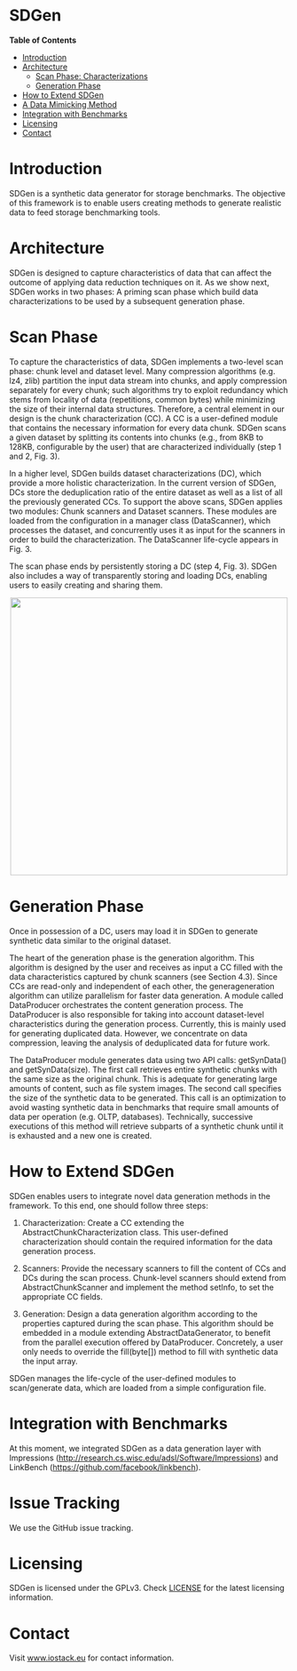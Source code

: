 SDGen
=====

**Table of Contents**

- [Introduction](#introduction)
- [Architecture](#architecture)
  - [Scan Phase: Characterizations](#scan-phase) 
  - [Generation Phase](#generation-phase)
- [How to Extend SDGen](#how-to-extend-sdgen)
- [A Data Mimicking Method](#a-data-mimicking-method)
- [Integration with Benchmarks](#integration-with-benchmarks)
- [Licensing](#licensing)
- [Contact](#contact)


# Introduction
SDGen is a synthetic data generator for storage benchmarks. The objective
of this framework is to enable users creating methods to generate realistic
data to feed storage benchmarking tools.

# Architecture
SDGen is designed to capture characteristics of data that can affect the outcome of applying data reduction techniques
on it. As we show next, SDGen works in two phases: A priming scan phase which build data characterizations
to be used by a subsequent generation phase.

# Scan Phase
To capture the characteristics of data, SDGen implements
a two-level scan phase: chunk level and dataset level.
Many compression algorithms (e.g. lz4, zlib) partition
the input data stream into chunks, and apply compression
separately for every chunk; such algorithms
try to exploit redundancy which stems from locality of
data (repetitions, common bytes) while minimizing the
size of their internal data structures. Therefore, a central
element in our design is the chunk characterization
(CC). A CC is a user-defined module that contains
the necessary information for every data chunk. SDGen
scans a given dataset by splitting its contents into chunks
(e.g., from 8KB to 128KB, configurable by the user) that
are characterized individually (step 1 and 2, Fig. 3). 

In a higher level, SDGen builds dataset characterizations
(DC), which provide a more holistic characterization.
In the current version of SDGen, DCs store the
deduplication ratio of the entire dataset as well as a list
of all the previously generated CCs.
To support the above scans, SDGen applies two
modules: Chunk scanners and Dataset scanners.
These modules are loaded from the configuration in
a manager class (DataScanner), which processes the
dataset, and concurrently uses it as input for the scanners
in order to build the characterization. The DataScanner
life-cycle appears in Fig. 3.

The scan phase ends by persistently storing a DC (step
4, Fig. 3). SDGen also includes a way of transparently
storing and loading DCs, enabling users to easily creating
and sharing them.

<p align="center">
  <img width="500" src="http://ast-deim.urv.cat/web/images/software/SDGen/sdgen_architecture.png">
</p>

# Generation Phase
Once in possession of a DC, users may load it in SDGen
to generate synthetic data similar to the original dataset.

The heart of the generation phase is the generation algorithm.
This algorithm is designed by the user and receives
as input a CC filled with the data characteristics
captured by chunk scanners (see Section 4.3). Since CCs
are read-only and independent of each other, the generageneration
algorithm can utilize parallelism for faster data generation.
A module called DataProducer orchestrates
the content generation process. The DataProducer
is also responsible for taking into account dataset-level
characteristics during the generation process. Currently,
this is mainly used for generating duplicated data. However,
we concentrate on data compression, leaving the
analysis of deduplicated data for future work.

The DataProducer module generates data using two
API calls: getSynData() and getSynData(size).
The first call retrieves entire synthetic chunks with the
same size as the original chunk. This is adequate for
generating large amounts of content, such as file system
images. The second call specifies the size of the synthetic
data to be generated. This call is an optimization to avoid
wasting synthetic data in benchmarks that require small
amounts of data per operation (e.g. OLTP, databases).
Technically, successive executions of this method will retrieve
subparts of a synthetic chunk until it is exhausted
and a new one is created.

# How to Extend SDGen
SDGen enables users to integrate novel data generation
methods in the framework. To this end, one should follow
three steps:

1. Characterization: Create a CC extending the
AbstractChunkCharacterization class. This
user-defined characterization should contain the required
information for the data generation process.

2. Scanners: Provide the necessary scanners to fill
the content of CCs and DCs during the scan
process. Chunk-level scanners should extend
from AbstractChunkScanner and implement the
method setInfo, to set the appropriate CC fields.

3. Generation: Design a data generation algorithm
according to the properties captured during the
scan phase. This algorithm should be embedded
in a module extending AbstractDataGenerator,
to benefit from the parallel execution offered by
DataProducer. Concretely, a user only needs to
override the fill(byte[]) method to fill with synthetic
data the input array.

SDGen manages the life-cycle of the user-defined
modules to scan/generate data, which are loaded from
a simple configuration file. 

# Integration with Benchmarks
At this moment, we integrated SDGen as a data generation layer with Impressions 
(http://research.cs.wisc.edu/adsl/Software/Impressions) and LinkBench (https://github.com/facebook/linkbench).

# Issue Tracking
We use the GitHub issue tracking.

# Licensing
SDGen is licensed under the GPLv3. Check [LICENSE](LICENSE) for the latest
licensing information.

# Contact
Visit www.iostack.eu for contact information.
